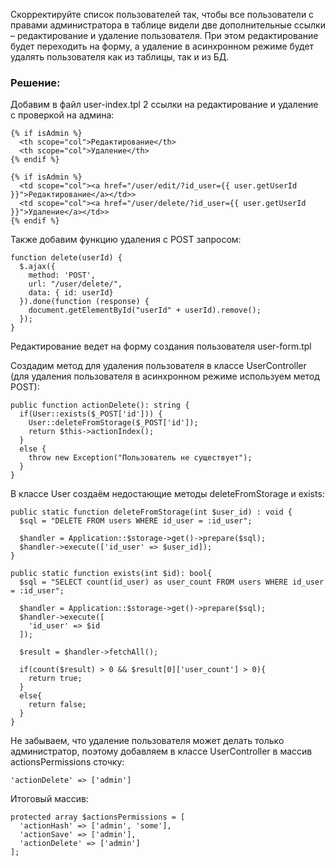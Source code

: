 Скорректируйте список пользователей так, чтобы все пользователи с правами администратора в таблице видели две дополнительные ссылки – редактирование и удаление пользователя. При этом редактирование будет переходить на форму, а удаление в асинхронном режиме будет удалять пользователя как из таблицы, так и из БД.

### Решение:

Добавим в файл user-index.tpl 2 ссылки на редактирование и удаление с проверкой на админа:

```
{% if isAdmin %}
  <th scope="col">Редактирование</th>
  <th scope="col">Удаление</th>
{% endif %}
```

```
{% if isAdmin %}
  <td scope="col"><a href="/user/edit/?id_user={{ user.getUserId }}">Редактирование</a></td>>
  <td scope="col"><a href="/user/delete/?id_user={{ user.getUserId }}">Удаление</a></td>>
{% endif %}
```

Также добавим функцию удаления с POST запросом:

```
function delete(userId) {
  $.ajax({
    method: 'POST',
    url: "/user/delete/",
    data: { id: userId}
  }).done(function (response) {
    document.getElementById("userId" + userId).remove();
  });
}
```

Редактирование ведет на форму создания пользователя user-form.tpl

Создадим метод для удаления пользователя в классе UserController (для удаления пользователя в асинхронном режиме используем метод POST):

```
public function actionDelete(): string {
  if(User::exists($_POST['id'])) {
    User::deleteFromStorage($_POST['id']);
    return $this->actionIndex();
  }
  else {
    throw new Exception("Пользователь не существует");
  }
}
```

В классе User создаём недостающие методы deleteFromStorage и exists:

```
public static function deleteFromStorage(int $user_id) : void {
  $sql = "DELETE FROM users WHERE id_user = :id_user";

  $handler = Application::$storage->get()->prepare($sql);
  $handler->execute(['id_user' => $user_id]);
}

public static function exists(int $id): bool{
  $sql = "SELECT count(id_user) as user_count FROM users WHERE id_user = :id_user";

  $handler = Application::$storage->get()->prepare($sql);
  $handler->execute([
    'id_user' => $id
  ]);

  $result = $handler->fetchAll();

  if(count($result) > 0 && $result[0]['user_count'] > 0){
    return true;
  }
  else{
    return false;
  }
}
```

Не забываем, что удаление пользователя может делать только администратор, поэтому добавляем в классе UserController в массив actionsPermissions сточку: 

```
'actionDelete' => ['admin']
```

Итоговый массив:

```
protected array $actionsPermissions = [
  'actionHash' => ['admin', 'some'],
  'actionSave' => ['admin'],
  'actionDelete' => ['admin']
];
```
